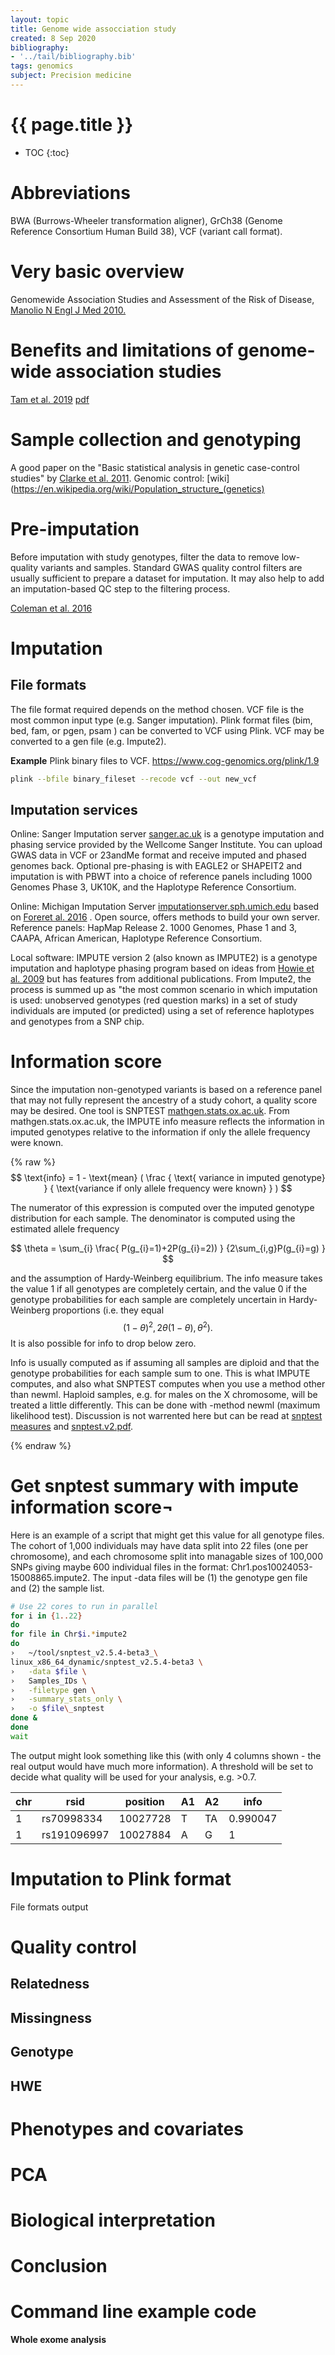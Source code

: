```yaml
---
layout: topic
title: Genome wide assocciation study
created: 8 Sep 2020
bibliography:
- '../tail/bibliography.bib'
tags: genomics
subject: Precision medicine
---
```

{{ page.title }}
================

* TOC
{:toc}

# Abbreviations
BWA (Burrows-Wheeler transformation aligner), 
GrCh38 (Genome Reference Consortium Human Build 38), 
VCF (variant call format).

# Very basic overview
Genomewide Association Studies and Assessment of the Risk of Disease, [Manolio N Engl J Med 2010.](https://www.nejm.org/doi/full/10.1056/NEJMra0905980)
# Benefits and limitations of genome-wide association studies

[Tam et al. 2019](https://pubmed.ncbi.nlm.nih.gov/31068683/)
[pdf](https://www.gwern.net/docs/genetics/heritable/2019-tam.pdf)

# Sample collection and genotyping
A good paper on the "Basic statistical analysis in genetic case-control studies" by [Clarke et al. 2011](https://www.ncbi.nlm.nih.gov/pmc/articles/PMC3154648/).
Genomic control: [wiki](https://en.wikipedia.org/wiki/Population_structure_(genetics)

# Pre-imputation
Before imputation with study genotypes, filter the data to remove low-quality variants and samples. 
Standard GWAS quality control filters are usually sufficient to prepare a dataset for imputation. 
It may also help to add an imputation-based QC step to the filtering process.

[Coleman et al. 2016](https://academic.oup.com/bfg/article/15/4/298/2412127)

# Imputation

## File formats
The file format required depends on the method chosen.
VCF file is the most common input type (e.g. Sanger imputation).
Plink format files (bim, bed, fam, or pgen, psam ) can be converted to VCF using Plink.
VCF may be converted to a gen file (e.g. Impute2).

**Example**
Plink binary files to VCF.
https://www.cog-genomics.org/plink/1.9
```bash
plink --bfile binary_fileset --recode vcf --out new_vcf
```

## Imputation services
Online: Sanger Imputation server
[sanger.ac.uk](https://www.sanger.ac.uk/tool/sanger-imputation-service/)
is a genotype imputation and phasing service provided by the Wellcome Sanger Institute. 
You can upload GWAS data in VCF or 23andMe format and receive imputed and phased genomes back. 
Optional pre-phasing is with EAGLE2 or SHAPEIT2 and imputation is with PBWT into a choice of reference panels including 1000 Genomes Phase 3, UK10K, and the Haplotype Reference Consortium.

Online: Michigan Imputation Server
[imputationserver.sph.umich.edu](https://imputationserver.sph.umich.edu/index.html#!)
based on 
[Foreret al. 2016](https://pubmed.ncbi.nlm.nih.gov/27571263/)
.
Open source, offers methods to build your own server.
Reference panels: 
HapMap Release 2.
1000 Genomes,
Phase 1 and 3,
CAAPA,
African American,
Haplotype Reference Consortium.

Local software: IMPUTE version 2 (also known as IMPUTE2) is a genotype imputation and haplotype phasing program based on ideas from 
[Howie et al. 2009](https://journals.plos.org/plosgenetics/article?id=10.1371/journal.pgen.1000529)
but has features from additional publications.
From Impute2, the process is summed up as "the most common scenario in which imputation is used: 
unobserved genotypes (red question marks) in a set of study individuals are imputed (or predicted) using a set of reference haplotypes and genotypes from a SNP chip.

# Information score
Since the imputation non-genotyped variants is based on a reference panel that
may not fully represent the ancestry of a study cohort, a quality score may be 
desired.
One tool is SNPTEST
[mathgen.stats.ox.ac.uk](https://mathgen.stats.ox.ac.uk/genetics_software/snptest/snptest.html#info_measures).
From mathgen.stats.ox.ac.uk, the IMPUTE info measure reflects the information in imputed genotypes relative to the information if only the allele frequency were known. 

{% raw %}
$$ \text{info} = 1 - \text{mean} (
\frac {
\text{ variance in imputed genotype} }
{ \text{variance if only allele frequency were known} }
) $$

The numerator of this expression is computed over the imputed genotype distribution for each sample. The denominator is computed using the estimated allele frequency

$$
\theta = \sum_{i} 
\frac{
P(g_{i}=1)+2P(g_{i}=2)) }
{2\sum_{i,g}P(g_{i}=g) }
$$

and the assumption of Hardy-Weinberg equilibrium.
The info measure takes the value 1 if all genotypes are completely certain, 
and the value 0 if the genotype probabilities for each sample are completely uncertain in Hardy-Weinberg proportions 
(i.e. they equal
$$
(1-\theta)^{2}, 2\theta(1-\theta), \theta^{2}). 
$$
It is also possible for info to drop below zero.

Info is usually computed as if assuming all samples are diploid and that the genotype probabilities for each sample sum to one. This is what IMPUTE computes, and also what SNPTEST computes when you use a method other than newml.
Haploid samples, e.g. for males on the X chromosome, will be treated a little differently.
This can be done with -method newml (maximum likelihood test). 
Discussion is not warrented here but can be read at
[snptest measures](https://mathgen.stats.ox.ac.uk/genetics_software/snptest/snptest.html#info_measures) and
[snptest.v2.pdf](https://mathgen.stats.ox.ac.uk/genetics_software/snptest/snptest.v2.pdf).

{% endraw %}

# Get snptest summary with impute information score¬
Here is an example of a script that might get this value for all genotype files.
The cohort of 1,000 individuals may have data split into 22 files (one per chromosome),
and each chromosome split into managable sizes of 100,000 SNPs giving maybe 600 individual files in the format:
Chr1.pos10024053-15008865.impute2.
The input -data files will be (1) the genotype gen file and (2) the sample list.

```bash
# Use 22 cores to run in parallel
for i in {1..22}
do
for file in Chr$i.*impute2
do
›   ~/tool/snptest_v2.5.4-beta3_\
linux_x86_64_dynamic/snptest_v2.5.4-beta3 \
›   -data $file \
›   Samples_IDs \
›   -filetype gen \
›   -summary_stats_only \
›   -o $file\_snptest
done &
done
wait
```
The output might look something like this (with only 4 columns shown - the real output would have much more information).
A threshold will be set to decide what quality will be used for your analysis, 
e.g. >0.7.

| chr 	| rsid                     	| position 	| A1 	| A2 	| info     	|
|-----	|-------------	|----------	|----	|----	|----------	|
| 1   	| rs70998334 	| 10027728 	| T  	| TA 	| 0.990047 	|
| 1   	| rs191096997 	| 10027884 	| A  	| G  	| 1        	|


# Imputation to Plink format
File formats output

# Quality control
## Relatedness
## Missingness
## Genotype
## HWE

# Phenotypes and covariates

# PCA

# Biological interpretation

# Conclusion


# Command line example code
**Whole exome analysis**

```bash


```
